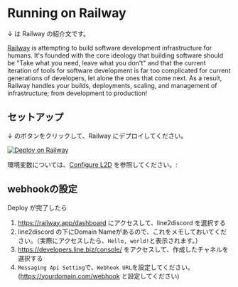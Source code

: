 # Running on Railway

↓ は Railway の紹介文です。

[Railway](https://railway.app/) is attempting to build software development infrastructure for humans. It's founded with the core ideology that building software should be "Take what you need, leave what you don't" and that the current iteration of tools for software development is far too complicated for current generations of developers, let alone the ones that come next. As a result, Railway handles your builds, deployments, scaling, and management of infrastructure; from development to production!

## セットアップ

↓ のボタンをクリックして、Railway にデプロイしてください。

[![Deploy on Railway](https://railway.app/button.svg)](https://railway.app/new/template/rvH-WB?referralCode=l7uav7)

環境変数については、[Configure L2D](../quickstart.ja.md#構成) を参照してください。:

## webhookの設定

Deploy が完了したら
1. https://railway.app/dashboard にアクセスして、line2discord を選択する
2. line2discord の下にDomain Nameがあるので、これをメモしておいてください。（実際にアクセスしたら、`Hello, world!`と表示されます。）
3. https://developers.line.biz/console/ をアクセスして、作成したチャネルを選択する
4. `Messaging Api Setting`で、`Webhook URL`を設定してください。(https://yourdomain.com/webhook と設定してください)
